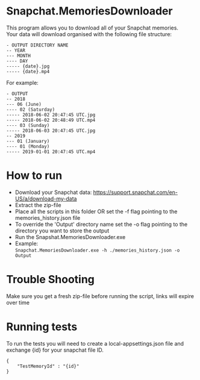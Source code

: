 # Snapchat.MemoriesDownloader
This program allows you to download all of your Snapchat memories.  
Your data will download organised with the following file structure:  
```
- OUTPUT DIRECTORY NAME
-- YEAR 
--- MONTH 
---- DAY 
----- {date}.jpg
----- {date}.mp4
```

For example:

```
- OUTPUT
-- 2018 
--- 06 (June)
---- 02 (Saturday)
----- 2018-06-02 20:47:45 UTC.jpg
----- 2018-06-02 20:48:49 UTC.mp4
---- 03 (Sunday)
----- 2018-06-03 20:47:45 UTC.jpg
-- 2019
--- 01 (January)
---- 01 (Monday)
----- 2019-01-01 20:47:45 UTC.mp4
```
# How to run
- Download your Snapchat data: https://support.snapchat.com/en-US/a/download-my-data  
- Extract the zip-file  
- Place all the scripts in this folder OR set the -f flag pointing to the memories_history.json file  
- To override the 'Output' directory name set the -o flag pointing to the directory you want to store the output  
- Run the Snapshat.MemoriesDownloader.exe   
- Example:  
```Snapchat.MemoriesDownloader.exe -h ./memories_history.json -o Output```

# Trouble Shooting
Make sure you get a fresh zip-file before running the script, links will expire over time

# Running tests
To run the tests you will need to create a local-appsettings.json file and exchange {id} for your snapchat file ID.
```
{
    "TestMemoryId" : "{id}"
}
```
